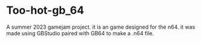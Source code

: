 # Too-hot-gb_64
A summer 2023 gamejam project. it is an game designed for the n64. it was made using GBStudio paired with GB64 to make a .n64 file.
